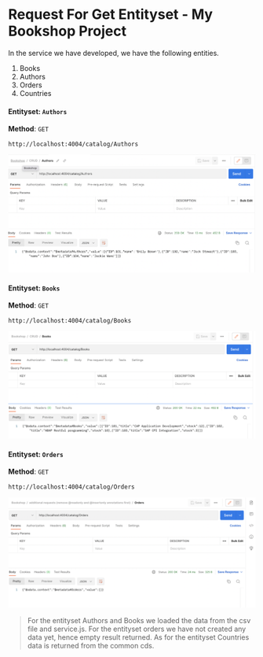 # Request For Get Entityset - My Bookshop Project

In the service we have developed, we have the following entities. 

1. Books
2. Authors
3. Orders
4. Countries

#### Entityset: `Authors`

**Method**: `GET`

```
http://localhost:4004/catalog/Authors
```

<img src="./assets/images/get-entityset-authors-mybookshop.png" width="700" />


#### Entityset: `Books`

**Method**: `GET`

```
http://localhost:4004/catalog/Books
```

<img src="./assets/images/get-entityset-books-mybookshop.png" width="700" />

#### Entityset: `Orders`

**Method**: `GET`

```
http://localhost:4004/catalog/Orders
```

<img src="./assets/images/get-entityset-orders-bookshop.png" width="700" />

> For the entityset Authors and Books we loaded the data from the csv file and service.js.  For the entityset orders we have not created any data yet, hence empty result returned. As for the entityset Countries data is returned from the common cds.